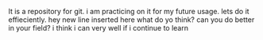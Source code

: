 It is a repository for git.
i am practicing on it for my future usage.
lets do it effieciently.
hey new line inserted here
what do yo think? can you do better in your field?
i think i can very well if i continue to learn
